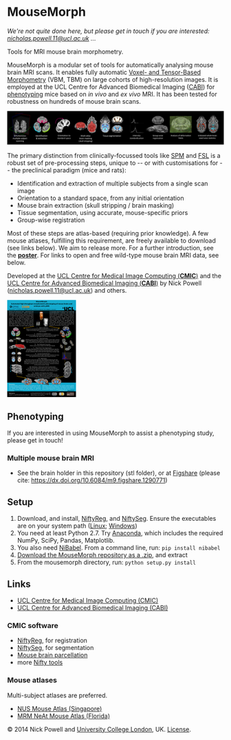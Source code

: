 MouseMorph
==========

_We're not quite done here, but please get in touch if you are interested: nicholas.powell.11@ucl.ac.uk ..._

Tools for MRI mouse brain morphometry.

MouseMorph is a modular set of tools for automatically analysing mouse brain MRI scans. It enables fully automatic [Voxel- and Tensor-Based Morphometry][ashb_vbm_2000] (VBM, TBM) on large cohorts of high-resolution images. It is employed at the UCL Centre for Advanced Biomedical Imaging ([CABI][CABI]) for [phenotyping](http://en.wikipedia.org/wiki/Phenotype) mice based on *in vivo* and *ex vivo* MRI. It has been tested for robustness on hundreds of mouse brain scans.

[![Pipeline summary](docs/pipeline_summary.png)](docs/pipeline_summary.png)

The primary distinction from clinically-focussed tools like [SPM](http://www.fil.ion.ucl.ac.uk/spm/) and [FSL](http://fsl.fmrib.ox.ac.uk/fsl/fslwiki/) is a robust set of pre-processing steps, unique to -- or with customisations for -- the preclinical paradigm (mice and rats):
- Identification and extraction of multiple subjects from a single scan image
- Orientation to a standard space, from any initial orientation
- Mouse brain extraction (skull stripping / brain masking)
- Tissue segmentation, using accurate, mouse-specific priors
- Group-wise registration

Most of these steps are atlas-based (requiring prior knowledge). A few mouse atlases, fulfilling this requirement, are freely available to download (see links below). We aim to release more. For a further introduction, see the [**poster**][mm_poster]. For links to open and free wild-type mouse brain MRI data, see below.

Developed at the [UCL Centre for Medical Image Computing (**CMIC**)][CMIC] and the [UCL Centre for Advanced Biomedical Imaging (**CABI**)][CABI] by Nick Powell (nicholas.powell.11@ucl.ac.uk) and others.

[![MouseMorph poster thumbnail; click for PDF](docs/mousemorph_poster_thumbnail.png "MouseMorph poster thumbnail; click for PDF")][mm_poster]

## Phenotyping
If you are interested in using MouseMorph to assist a phenotyping study, please get in touch!

### Multiple mouse brain MRI
- See the brain holder in this repository (stl folder), or at [Figshare](https://figshare.com/articles/CABI_Mouse_Brain_Holder/1290771) (please cite: https://dx.doi.org/10.6084/m9.figshare.1290771)

## Setup
1. Download, and install, [NiftyReg], and [NiftySeg]. Ensure the executables are on your system path ([Linux](http://www.computerhope.com/issues/ch001647.htm); [Windows](http://www.computerhope.com/issues/ch000549.htm))
2. You need at least Python 2.7. Try [Anaconda], which includes the required NumPy, SciPy, Pandas, Matplotlib.
3. You also need [NiBabel]. From a command line, run: `pip install nibabel`
3. [Download the MouseMorph repository as a .zip](https://github.com/nmpowell/mousemorph/archive/master.zip), and extract
4. From the mousemorph directory, run: `python setup.py install`

## Links
- [UCL Centre for Medical Image Computing (CMIC)][CMIC]
- [UCL Centre for Advanced Biomedical Imaging (CABI)][CABI]

### CMIC software
- [NiftyReg], for registration
- [NiftySeg], for segmentation
- [Mouse brain parcellation](https://github.com/dancebean/multi-atlas-segmentation)
- more [Nifty tools](http://cmic.cs.ucl.ac.uk/home/software/)

### Mouse atlases
Multi-subject atlases are preferred.

- [NUS Mouse Atlas (Singapore)](http://www.bioeng.nus.edu.sg/cfa/mouse_atlas.html)
- [MRM NeAt Mouse Atlas (Florida)](http://brainatlas.mbi.ufl.edu/)

© 2014 Nick Powell and [University College London](http://www.ucl.ac.uk/), UK. [License](https://github.com/nmpowell/mousemorph/blob/master/LICENSE).

[mm_poster]: docs/Nick_Powell-20131016-MouseMorph_MRI_Mouse_Phenotyping-Poster_A0_portrait.pdf
[CMIC]: http://cmic.cs.ucl.ac.uk/ "UCL Centre for Medical Image Computing"
[CABI]: http://www.ucl.ac.uk/cabi "UCL Centre for Advanced Biomedical Imaging"
[ashb_vbm_2000]: http://www.fil.ion.ucl.ac.uk/~karl/Voxel-Based%20Morphometry.pdf "(PDF) Ashburner (2000): Voxel-Based Morphometry --- The Methods"
[NiftyReg]: http://sourceforge.net/projects/niftyreg/
[NiftySeg]: http://sourceforge.net/projects/niftyseg/
[Anaconda]: https://www.continuum.io/downloads
[NiBabel]: http://nipy.org/nibabel/